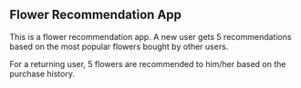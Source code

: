 ## Flower Recommendation App

This is a flower recommendation app. A new user gets 5 recommendations based on the most popular flowers bought by other users.

For a returning user, 5 flowers are recommended to him/her based on the purchase history.
